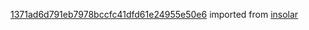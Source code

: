 [1371ad6d791eb7978bccfc41dfd61e24955e50e6](https://github.com/insolar/insolar/commit/1371ad6d791eb7978bccfc41dfd61e24955e50e6) imported from [insolar](https://github.com/insolar/insolar)
